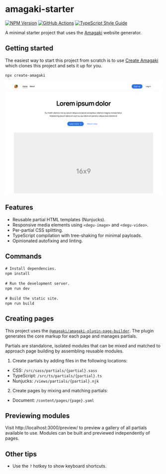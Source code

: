 # amagaki-starter

[![NPM Version][npm-image]][npm-url]
[![GitHub Actions][github-image]][github-url]
[![TypeScript Style Guide][gts-image]][gts-url]

A minimal starter project that uses the [Amagaki](https://amagaki.dev) website generator.

## Getting started

The easiest way to start this project from scratch is to use [Create
Amagaki](https://github.com/blinkk/amagaki/tree/main/packages/create-amagaki)
which clones this project and sets it up for you.

```
npx create-amagaki
```

![Website screenshot](/.github/screenshot_1400x1024.png)

## Features

- Reusable partial HTML templates (Nunjucks).
- Responsive media elements using `<degu-image>` and `<degu-video>`.
- Per-partial CSS splitting.
- TypeScript compilation with tree-shaking for minimal payloads.
- Opinionated autofixing and linting.

## Commands

```shell
# Install dependencies.
npm install

# Run the development server.
npm run dev

# Build the static site.
npm run build
```

## Creating pages

This project uses the
[`@amagaki/amagaki-plugin-page-builder`](https://github.com/blinkk/amagaki-plugin-page-builder).
The plugin generates the core markup for each page and manages
partials.

Partials are standalone, isolated modules that can be mixed and
matched to approach page building by assembling reusable modules.

1. Create partials by adding files in the following locations:

- CSS: `/src/sass/partials/{partial}.sass`
- TypeScript: `/src/ts/partials/{partial}.ts`
- Nunjucks: `/views/partials/{partial}.njk`

2. Create pages by mixing and matching partials:

- Document: `/content/pages/{page}.yaml`

## Previewing modules

Visit http://localhost:3000/preview/ to preview a gallery of all partials
available to use. Modules can be built and previewed independently of pages.

## Other tips

- Use the `?` hotkey to show keyboard shortcuts.

[github-image]: https://github.com/blinkk/amagaki-starter/workflows/Build%20site/badge.svg
[github-url]: https://github.com/blinkk/amagaki-starter/actions
[npm-image]: https://img.shields.io/npm/v/@amagaki/amagaki-starter.svg
[npm-url]: https://npmjs.org/package/@amagaki/amagaki-starter
[gts-image]: https://img.shields.io/badge/code%20style-google-blueviolet.svg
[gts-url]: https://github.com/google/gts
